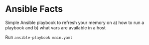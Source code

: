 # Ansible Facts

Simple Ansible playbook to refresh your memory on a) how to run a playbook and b) what vars are available in a host

Run `ansible-playbook main.yaml`
